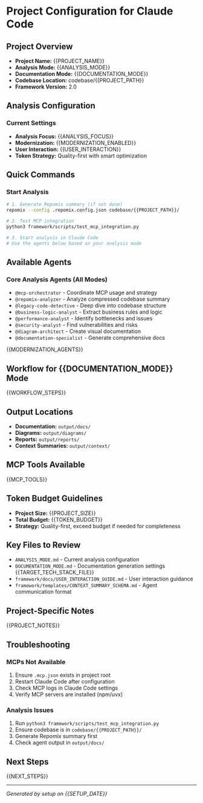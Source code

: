 # Project Configuration for Claude Code

## Project Overview
- **Project Name:** {{PROJECT_NAME}}
- **Analysis Mode:** {{ANALYSIS_MODE}}
- **Documentation Mode:** {{DOCUMENTATION_MODE}}
- **Codebase Location:** codebase/{{PROJECT_PATH}}
- **Framework Version:** 2.0

## Analysis Configuration

### Current Settings
- **Analysis Focus:** {{ANALYSIS_FOCUS}}
- **Modernization:** {{MODERNIZATION_ENABLED}}
- **User Interaction:** {{USER_INTERACTION}}
- **Token Strategy:** Quality-first with smart optimization

## Quick Commands

### Start Analysis
```bash
# 1. Generate Repomix summary (if not done)
repomix --config .repomix.config.json codebase/{{PROJECT_PATH}}/

# 2. Test MCP integration
python3 framework/scripts/test_mcp_integration.py

# 3. Start analysis in Claude Code
# Use the agents below based on your analysis mode
```

## Available Agents

### Core Analysis Agents (All Modes)
- `@mcp-orchestrator` - Coordinate MCP usage and strategy
- `@repomix-analyzer` - Analyze compressed codebase summary
- `@legacy-code-detective` - Deep dive into codebase structure
- `@business-logic-analyst` - Extract business rules and logic
- `@performance-analyst` - Identify bottlenecks and issues
- `@security-analyst` - Find vulnerabilities and risks
- `@diagram-architect` - Create visual documentation
- `@documentation-specialist` - Generate comprehensive docs

{{MODERNIZATION_AGENTS}}

## Workflow for {{DOCUMENTATION_MODE}} Mode

{{WORKFLOW_STEPS}}

## Output Locations
- **Documentation:** `output/docs/`
- **Diagrams:** `output/diagrams/`
- **Reports:** `output/reports/`
- **Context Summaries:** `output/context/`

## MCP Tools Available
{{MCP_TOOLS}}

## Token Budget Guidelines
- **Project Size:** {{PROJECT_SIZE}}
- **Total Budget:** {{TOKEN_BUDGET}}
- **Strategy:** Quality-first, exceed budget if needed for completeness

## Key Files to Review
- `ANALYSIS_MODE.md` - Current analysis configuration
- `DOCUMENTATION_MODE.md` - Documentation generation settings
{{TARGET_TECH_STACK_FILE}}
- `framework/docs/USER_INTERACTION_GUIDE.md` - User interaction guidance
- `framework/templates/CONTEXT_SUMMARY_SCHEMA.md` - Agent communication format

## Project-Specific Notes
{{PROJECT_NOTES}}

## Troubleshooting

### MCPs Not Available
1. Ensure `.mcp.json` exists in project root
2. Restart Claude Code after configuration
3. Check MCP logs in Claude Code settings
4. Verify MCP servers are installed (npm/uvx)

### Analysis Issues
1. Run `python3 framework/scripts/test_mcp_integration.py`
2. Ensure codebase is in `codebase/{{PROJECT_PATH}}/`
3. Generate Repomix summary first
4. Check agent output in `output/docs/`

## Next Steps
{{NEXT_STEPS}}

---
*Generated by setup on {{SETUP_DATE}}*